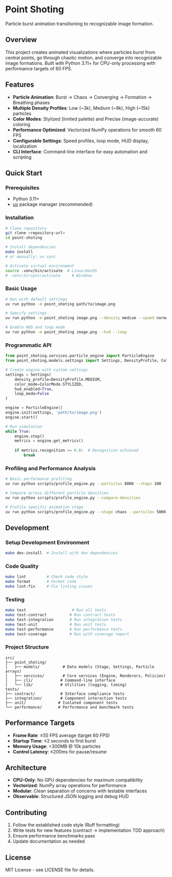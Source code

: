 # Point Shoting

Particle burst animation transitioning to recognizable image formation.

## Overview

This project creates animated visualizations where particles burst from central points, go through chaotic motion, and converge into recognizable image formations. Built with Python 3.11+ for CPU-only processing with performance targets of 60 FPS.

## Features

- **Particle Animation**: Burst → Chaos → Converging → Formation → Breathing phases
- **Multiple Density Profiles**: Low (~3k), Medium (~9k), High (~15k) particles  
- **Color Modes**: Stylized (limited palette) and Precise (image-accurate) coloring
- **Performance Optimized**: Vectorized NumPy operations for smooth 60 FPS
- **Configurable Settings**: Speed profiles, loop mode, HUD display, localization
- **CLI Interface**: Command-line interface for easy automation and scripting

## Quick Start

### Prerequisites

- Python 3.11+
- [uv](https://docs.astral.sh/uv/) package manager (recommended)

### Installation

```bash
# Clone repository
git clone <repository-url>
cd point-shoting

# Install dependencies
make install
# or manually: uv sync

# Activate virtual environment
source .venv/bin/activate  # Linux/macOS
# .venv\Scripts\activate     # Windows
```

### Basic Usage

```bash
# Run with default settings
uv run python -m point_shoting path/to/image.png

# Specify settings
uv run python -m point_shoting image.png --density medium --speed normal --color-mode stylized

# Enable HUD and loop mode
uv run python -m point_shoting image.png --hud --loop
```

### Programmatic API

```python
from point_shoting.services.particle_engine import ParticleEngine
from point_shoting.models.settings import Settings, DensityProfile, ColorMode

# Create engine with custom settings
settings = Settings(
    density_profile=DensityProfile.MEDIUM,
    color_mode=ColorMode.STYLIZED,
    hud_enabled=True,
    loop_mode=False
)

engine = ParticleEngine()
engine.init(settings, 'path/to/image.png')
engine.start()

# Run simulation
while True:
    engine.step()
    metrics = engine.get_metrics()
    
    if metrics.recognition >= 0.8:  # Recognition achieved
        break
```

### Profiling and Performance Analysis

```bash
# Basic performance profiling
uv run python scripts/profile_engine.py --particles 8000 --steps 100

# Compare across different particle densities
uv run python scripts/profile_engine.py --compare-densities

# Profile specific animation stage
uv run python scripts/profile_engine.py --stage chaos --particles 5000
```

## Development

### Setup Development Environment

```bash
make dev-install  # Install with dev dependencies
```

### Code Quality

```bash
make lint         # Check code style
make format       # Format code
make lint-fix     # Fix linting issues
```

### Testing

```bash
make test                    # Run all tests
make test-contract          # Run contract tests
make test-integration       # Run integration tests
make test-unit              # Run unit tests
make test-performance       # Run performance tests
make test-coverage          # Run with coverage report
```

### Project Structure

```
src/
├── point_shoting/
│   ├── models/          # Data models (Stage, Settings, Particle arrays)
│   ├── services/        # Core services (Engine, Renderers, Policies)
│   ├── cli/            # Command-line interface
│   └── lib/            # Utilities (logging, timing)
tests/
├── contract/           # Interface compliance tests
├── integration/        # Component interaction tests
├── unit/              # Isolated component tests
└── performance/       # Performance and benchmark tests
```

## Performance Targets

- **Frame Rate**: ≥55 FPS average (target 60 FPS)
- **Startup Time**: ≤2 seconds to first burst
- **Memory Usage**: <300MB @ 10k particles
- **Control Latency**: ≤200ms for pause/resume

## Architecture

- **CPU-Only**: No GPU dependencies for maximum compatibility
- **Vectorized**: NumPy array operations for performance
- **Modular**: Clean separation of concerns with testable interfaces
- **Observable**: Structured JSON logging and debug HUD

## Contributing

1. Follow the established code style (Ruff formatting)
2. Write tests for new features (contract → implementation TDD approach)
3. Ensure performance benchmarks pass
4. Update documentation as needed

## License

MIT License - see LICENSE file for details.
